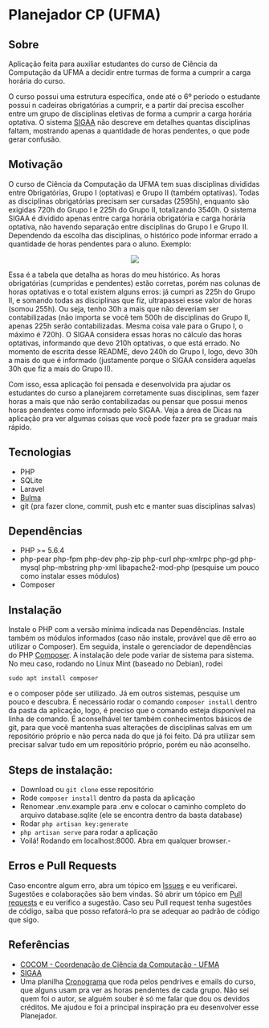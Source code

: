 # Planejador CP (UFMA)

## Sobre

Aplicação feita para auxiliar estudantes do curso de Ciência da Computação da UFMA a decidir entre turmas de forma a cumprir a carga horária do curso.

O curso possui uma estrutura específica, onde até o 6º período o estudante possui n cadeiras obrigatórias a cumprir, e a partir daí precisa escolher entre um grupo de disciplinas eletivas de forma a cumprir a carga horária optativa. O sistema [SIGAA](https://sigaa.ufma.br) não descreve em detalhes quantas disciplinas faltam, mostrando apenas a quantidade de horas pendentes, o que pode gerar confusão.

## Motivação

O curso de Ciência da Computação da UFMA tem suas disciplinas divididas entre Obrigatórias, Grupo I (optativas) e Grupo II (também optativas). Todas as disciplinas obrigatórias precisam ser cursadas (2595h), enquanto são exigidas 720h do Grupo I e 225h do Grupo II, totalizando 3540h. O sistema SIGAA é dividido apenas entre carga horária obrigatória e carga horária optativa, não havendo separação entre disciplinas do Grupo I e Grupo II. Dependendo da escolha das disciplinas, o histórico pode informar errado a quantidade de horas pendentes para o aluno. Exemplo:

<p align="center">
    <img src="https://raw.githubusercontent.com/jorgimello/planejador-cp-ufma/master/imgs/horas.png">
</p>

Essa é a tabela que detalha as horas do meu histórico. As horas obrigatórias (cumpridas e pendentes) estão corretas, porém nas colunas de horas optativas e o total existem alguns erros: já cumpri as 225h do Grupo II, e somando todas as disciplinas que fiz, ultrapassei esse valor de horas (somou 255h). Ou seja, tenho 30h a mais que não deveriam ser contabilizadas (não importa se você tem 500h de disciplinas do Grupo II, apenas 225h serão contabilizadas. Mesma coisa vale para o Grupo I, o máximo é 720h). O SIGAA considera essas horas no cálculo das horas optativas, informando que devo 210h optativas, o que está errado. No momento de escrita desse README, devo 240h do Grupo I, logo, devo 30h a mais do que é informado (justamente porque o SIGAA considera aquelas 30h que fiz a mais do Grupo II). 

Com isso, essa aplicação foi pensada e desenvolvida pra ajudar os estudantes do curso a planejarem corretamente suas disciplinas, sem fazer horas a mais que não serão contabilizadas ou pensar que possui menos horas pendentes como informado pelo SIGAA. Veja a área de Dicas na aplicação pra ver algumas coisas que você pode fazer pra se graduar mais rápido.

## Tecnologias
- PHP
- SQLite
- Laravel
- [Bulma](https://bulma.io/)
- git (pra fazer clone, commit, push etc e manter suas disciplinas salvas)

## Dependências
- PHP >= 5.6.4
- php-pear php-fpm php-dev php-zip php-curl php-xmlrpc php-gd php-mysql php-mbstring php-xml libapache2-mod-php (pesquise um pouco como instalar esses módulos)
- Composer

## Instalação
Instale o PHP com a versão mínima indicada nas Dependências. Instale também os módulos informados (caso não instale, provável que dê erro ao utilizar o Composer).
Em seguida, instale o gerenciador de dependências do PHP [Composer](https://getcomposer.org/). A instalação dele pode variar de sistema para sistema. No meu caso, rodando no Linux Mint (baseado no Debian), rodei
```
sudo apt install composer
```
e o composer pôde ser utilizado. Já em outros sistemas, pesquise um pouco e descubra. É necessário rodar o comando ```composer install``` dentro da pasta da aplicação, logo, é preciso que o comando esteja disponível na linha de comando.
É aconselhável ter também conhecimentos básicos de git, para que você mantenha suas alterações de disciplinas salvas em um repositório próprio e não perca nada do que já foi feito. Dá pra utilizar sem precisar salvar tudo em um repositório próprio, porém eu não aconselho.

## Steps de instalação:
- Download ou ```git clone``` esse repositório
- Rode ```composer install``` dentro da pasta da aplicação
- Renomear .env.example para .env e colocar o caminho completo do arquivo database.sqlite (ele se encontra dentro da basta database)
- Rodar ```php artisan key:generate```
- ```php artisan serve``` para rodar a aplicação
- Voilá! Rodando em localhost:8000. Abra em qualquer browser.-


## Erros e Pull Requests
Caso encontre algum erro, abra um tópico em [Issues](https://github.com/jorgimello/planejador-cp-ufma/issues) e eu verificarei. 
Sugestões e colaborações são bem vindas. Só abrir um tópico em [Pull requests](https://github.com/jorgimello/planejador-cp-ufma/pulls) e eu verifico a sugestão. Caso seu Pull request tenha sugestões de código, saiba que posso refatorá-lo pra se adequar ao padrão de código que sigo.

## Referências
- [COCOM - Coordenação de Ciência da Computação - UFMA](http://www.deinf.ufma.br/cocom/site/)
- [SIGAA](https://sigaa.ufma.br)
- Uma planilha [Cronograma](https://www.dropbox.com/s/o3acew4zcwwxzu4/Cronograma%20-%20Ci%C3%AAncia%20da%20Computa%C3%A7%C3%A3o.xlsx?dl=0) que roda pelos pendrives e emails do curso, que alguns usam pra ver as horas pendentes de cada grupo. Não sei quem foi o autor, se alguém souber é só me falar que dou os devidos créditos. Me ajudou e foi a principal inspiração pra eu desenvolver esse Planejador.
